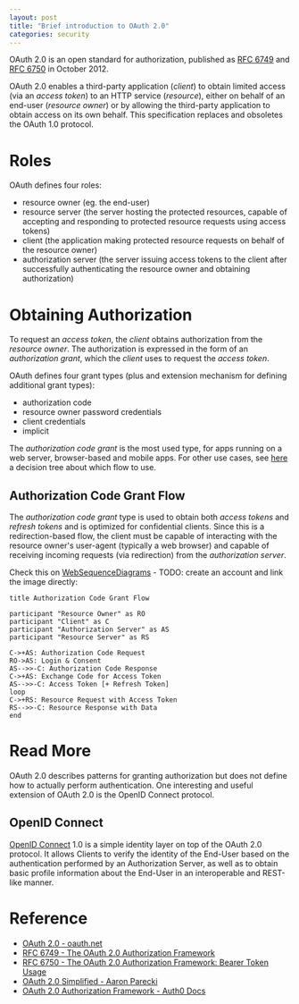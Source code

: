 ```yaml
---
layout: post
title: "Brief introduction to OAuth 2.0"
categories: security
---
```


OAuth 2.0 is an open standard for authorization, published as [RFC 6749](https://tools.ietf.org/html/rfc6749) and [RFC 6750](https://tools.ietf.org/html/rfc6750) in October 2012.

OAuth 2.0 enables a third-party application (_client_) to obtain limited access (via an _access token_) to an HTTP service (_resource_), either on behalf of an end-user (_resource owner_) or by allowing the third-party application to obtain access on its own behalf. This specification replaces and obsoletes the OAuth 1.0 protocol.

# Roles

OAuth defines four roles:
- resource owner (eg. the end-user)
- resource server (the server hosting the protected resources, capable of accepting and responding to protected resource requests using access tokens)
- client (the application making protected resource requests on behalf of the resource owner)
- authorization server (the server issuing access tokens to the client after successfully authenticating the resource owner and obtaining authorization)

# Obtaining Authorization

To request an _access token_, the _client_ obtains authorization from the _resource owner_. The authorization is expressed in the form of an _authorization grant_, which the _client_ uses to request the _access token_.

OAuth defines four grant types (plus and extension mechanism for defining additional grant types):
- authorization code
- resource owner password credentials
- client credentials
- implicit

The _authorization code grant_ is the most used type, for apps running on a web server, browser-based and mobile apps. For other use cases, see [here](https://auth0.com/docs/api-auth/which-oauth-flow-to-use) a decision tree about which flow to use.

## Authorization Code Grant Flow

The _authorization code grant_ type is used to obtain both _access tokens_ and _refresh tokens_ and is optimized for confidential clients. Since this is a redirection-based flow, the client must be capable of interacting with the resource owner's user-agent (typically a web browser) and capable of receiving incoming requests (via redirection) from the _authorization server_.

Check this on [WebSequenceDiagrams](https://www.websequencediagrams.com/) - TODO: create an account and link the image directly:

```
title Authorization Code Grant Flow

participant "Resource Owner" as RO
participant "Client" as C
participant "Authorization Server" as AS
participant "Resource Server" as RS

C->+AS: Authorization Code Request
RO->AS: Login & Consent
AS-->>-C: Authorization Code Response
C->+AS: Exchange Code for Access Token
AS-->>-C: Access Token [+ Refresh Token]
loop
C->+RS: Resource Request with Access Token
RS-->>-C: Resource Response with Data
end
```

# Read More

OAuth 2.0 describes patterns for granting authorization but does not define how to actually perform authentication. One interesting and useful extension of OAuth 2.0 is the OpenID Connect protocol.

## OpenID Connect

[OpenID Connect](http://openid.net/connect/) 1.0 is a simple identity layer on top of the OAuth 2.0 protocol. It allows Clients to verify the identity of the End-User based on the authentication performed by an Authorization Server, as well as to obtain basic profile information about the End-User in an interoperable and REST-like manner.

# Reference

- [OAuth 2.0 - oauth.net](https://oauth.net/2/)
- [RFC 6749 - The OAuth 2.0 Authorization Framework](https://tools.ietf.org/html/rfc6749)
- [RFC 6750 - The OAuth 2.0 Authorization Framework: Bearer Token Usage](https://tools.ietf.org/html/rfc6750)
- [OAuth 2.0 Simplified - Aaron Parecki](https://aaronparecki.com/oauth-2-simplified/)
- [OAuth 2.0 Authorization Framework - Auth0 Docs](https://auth0.com/docs/protocols/oauth2)
